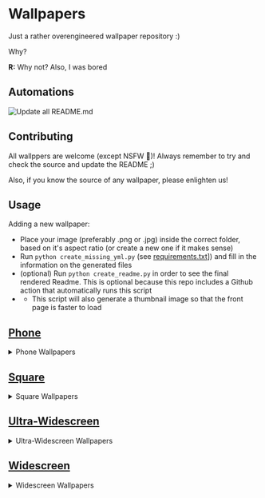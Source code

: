 # Wallpapers

Just a rather overengineered wallpaper repository :) 

Why? 

**R:** Why not? Also, I was bored

## Automations

![Update all README.md](https://github.com/gustavodiel/wallpapers/workflows/Update%20all%20README.md/badge.svg)

## Contributing

All wallppers are welcome (except NSFW :eyes:)! Always remember to try and check the source and update the README ;) 

Also, if you know the source of any wallpaper, please enlighten us!

## Usage

Adding a new wallpaper:
 - Place your image (preferably .png or .jpg) inside the correct folder, based on it's aspect ratio (or create a new one if it makes sense)
 - Run `python create_missing_yml.py` (see [requirements.txt](requirements.txt)]) and fill in the information on the generated files
 - (optional) Run `python create_readme.py` in order to see the final rendered Readme. This is optional because this repo includes a Github action that automatically runs this script
 - - This script will also generate a thumbnail image so that the front page is faster to load

## [Phone](./phone)

<details><summary>Phone Wallpapers</summary>
<p>

### Cat (1) (unkown source)
[![Cat (1)](phone/.cache/cat-phone.png)](phone/cat-phone.png)
Size: (1242 x 2688)

Format: png

### Cat (2) (unkown source)
[![Cat (2)](phone/.cache/cato-phone.png)](phone/cato-phone.png)
Size: (1242 x 2688)

Format: png

### Cute Apple (unkown source)
[![Cute Apple](phone/.cache/cuteapple-phone.png)](phone/cuteapple-phone.png)
Size: (1242 x 2688)

Format: png

### [Mewna](https://www.deviantart.com/cookieskoon/art/Mewna-825706471) by [CookieSkoon](https://www.deviantart.com/cookieskoon)
[![Mewna](phone/.cache/mewna-phone.png)](phone/mewna-phone.png)
Size: (1242 x 2688)

Format: png

### Rose Mountains by [gustavodiel](https://github.com/gustavodiel)
[![Rose Mountains](phone/.cache/mountains-rose.png)](phone/mountains-rose.png)
Size: (3233 x 7000)

Format: png

### Mountains by [gustavodiel](https://github.com/gustavodiel)
[![Mountains](phone/.cache/mountains.png)](phone/mountains.png)
Size: (3233 x 7000)

Format: png


</p>
</details>


## [Square](./square)

<details><summary>Square Wallpapers</summary>
<p>

### [Galaxy S20 (1)](https://www.idownloadblog.com/2020/01/19/samsung-galaxy-s20-wallpaper-iphone-mods/) by [Samsung](https://www.samsung.com/)
[![Galaxy S20 (1)](square/.cache/Galaxy_S20_Wallpapers_1.png)](square/Galaxy_S20_Wallpapers_1.png)
Size: (3200 x 3200)

Format: png

### [Galaxy S20 (2)](https://www.idownloadblog.com/2020/01/19/samsung-galaxy-s20-wallpaper-iphone-mods/) by [Samsung](https://www.samsung.com/)
[![Galaxy S20 (2)](square/.cache/Galaxy_S20_Wallpapers_2.png)](square/Galaxy_S20_Wallpapers_2.png)
Size: (3200 x 3200)

Format: png

### [Galaxy S20 (3)](https://www.idownloadblog.com/2020/01/19/samsung-galaxy-s20-wallpaper-iphone-mods/) by [Samsung](https://www.samsung.com/)
[![Galaxy S20 (3)](square/.cache/Galaxy_S20_Wallpapers_3.png)](square/Galaxy_S20_Wallpapers_3.png)
Size: (3200 x 3200)

Format: png

### [Galaxy S20 (4)](https://www.idownloadblog.com/2020/01/19/samsung-galaxy-s20-wallpaper-iphone-mods/) by [Samsung](https://www.samsung.com/)
[![Galaxy S20 (4)](square/.cache/Galaxy_S20_Wallpapers_4.png)](square/Galaxy_S20_Wallpapers_4.png)
Size: (3200 x 3200)

Format: png

### [Galaxy S20 (5)](https://www.idownloadblog.com/2020/01/19/samsung-galaxy-s20-wallpaper-iphone-mods/) by [Samsung](https://www.samsung.com/)
[![Galaxy S20 (5)](square/.cache/Galaxy_S20_Wallpapers_5.png)](square/Galaxy_S20_Wallpapers_5.png)
Size: (3200 x 3200)

Format: png

### [Galaxy S20 (6)](https://www.idownloadblog.com/2020/01/19/samsung-galaxy-s20-wallpaper-iphone-mods/) by [Samsung](https://www.samsung.com/)
[![Galaxy S20 (6)](square/.cache/Galaxy_S20_Wallpapers_6.png)](square/Galaxy_S20_Wallpapers_6.png)
Size: (3200 x 3200)

Format: png

### [Galaxy S20 (7)](https://www.idownloadblog.com/2020/01/19/samsung-galaxy-s20-wallpaper-iphone-mods/) by [Samsung](https://www.samsung.com/)
[![Galaxy S20 (7)](square/.cache/Galaxy_S20_Wallpapers_7.png)](square/Galaxy_S20_Wallpapers_7.png)
Size: (3200 x 3200)

Format: png

### [Galaxy S20 (8)](https://www.idownloadblog.com/2020/01/19/samsung-galaxy-s20-wallpaper-iphone-mods/) by [Samsung](https://www.samsung.com/)
[![Galaxy S20 (8)](square/.cache/Galaxy_S20_Wallpapers_8.png)](square/Galaxy_S20_Wallpapers_8.png)
Size: (3200 x 3200)

Format: png

### Waves Reflection by [Huawei](https://www.droidviews.com/huawei-mediapad-m6-wallpapers/)
[![Waves Reflection](square/.cache/neon-3200x2560-waves-reflection-huawei-mediapad-m6-stock-hd-18585.jpg)](square/neon-3200x2560-waves-reflection-huawei-mediapad-m6-stock-hd-18585.jpg)
Size: (3200 x 2560)

Format: jpg

### Neon Circle by [Huawei](https://www.droidviews.com/huawei-mediapad-m6-wallpapers/)
[![Neon Circle](square/.cache/sci-fi-3200x2560-neon-circle-reflection-huawei-mediapad-m6-stock-hd-18591.jpg)](square/sci-fi-3200x2560-neon-circle-reflection-huawei-mediapad-m6-stock-hd-18591.jpg)
Size: (3200 x 2560)

Format: jpg


</p>
</details>


## [Ultra-Widescreen](./ultra-widescreen)

<details><summary>Ultra-Widescreen Wallpapers</summary>
<p>

### [Inner Leaflet from Ponies at Dawn - Anthology](https://poniesatdawn.bandcamp.com/album/anthology) by [Shamanguli](https://www.deviantart.com/shamanguli)
[![Inner Leaflet from Ponies at Dawn - Anthology](ultra-widescreen/.cache/Ponies_at_Dawn_Anthology_PD_Inner_Leaflet_Artwork_by_Shamanguli.png)](ultra-widescreen/Ponies_at_Dawn_Anthology_PD_Inner_Leaflet_Artwork_by_Shamanguli.png)
Size: (3750 x 1250)

Format: png

### [Outer Leaflet from Ponies at Dawn - Anthology](https://poniesatdawn.bandcamp.com/album/anthology) by [Shamanguli](https://www.deviantart.com/shamanguli)
[![Outer Leaflet from Ponies at Dawn - Anthology](ultra-widescreen/.cache/Ponies_at_Dawn_Anthology_PD_Outer_Leaflet_Artwork_by_Shamanguli.png)](ultra-widescreen/Ponies_at_Dawn_Anthology_PD_Outer_Leaflet_Artwork_by_Shamanguli.png)
Size: (3750 x 1250)

Format: png


</p>
</details>


## [Widescreen](./widescreen)

<details><summary>Widescreen Wallpapers</summary>
<p>

### [A Ponyville Night](https://www.deviantart.com/stinkehund/art/A-Ponyville-Night-274936532) by [Stinkehund](https://www.deviantart.com/stinkehund)
[![A Ponyville Night](widescreen/.cache/a_ponyville_night_by_stinkehund_d4joudw.png)](widescreen/a_ponyville_night_by_stinkehund_d4joudw.png)
Size: (3840 x 2160)

Format: png

### [A Ponyville Noon](https://www.deviantart.com/stinkehund/art/A-Ponyville-Noon-281183739) by [Stinkehund](https://www.deviantart.com/stinkehund)
[![A Ponyville Noon](widescreen/.cache/a_ponyville_noon_by_stinkehund_d4neqrf.png)](widescreen/a_ponyville_noon_by_stinkehund_d4neqrf.png)
Size: (3840 x 2160)

Format: png

### Razer by Razer
[![Razer](widescreen/.cache/asus-rog-3840x2160-colorful-neon-4k-18080.png)](widescreen/asus-rog-3840x2160-colorful-neon-4k-18080.png)
Size: (3840 x 2160)

Format: png

### [Brilliant Light](https://www.deviantart.com/rain-gear/art/Under-The-Weeping-Moon-381572283) by [Rain-Gear](https://www.deviantart.com/rain-gear)
[![Brilliant Light](widescreen/.cache/brilliant_light_by_rain_gear-d7p5aiq.jpg)](widescreen/brilliant_light_by_rain_gear-d7p5aiq.jpg)
Size: (4000 x 2500)

Format: jpg

### Cat (unkown source)
[![Cat](widescreen/.cache/cat_pc.png)](widescreen/cat_pc.png)
Size: (2560 x 1440)

Format: png

### Colorful (unkown source)
[![Colorful](widescreen/.cache/colorful-5616x3744-threads-multi-color-4k-5k-18550.jpg)](widescreen/colorful-5616x3744-threads-multi-color-4k-5k-18550.jpg)
Size: (5616 x 3744)

Format: jpg

### Cute Apple (unkown source)
[![Cute Apple](widescreen/.cache/cuteApple-PC.png)](widescreen/cuteApple-PC.png)
Size: (2560 x 1440)

Format: png

### [Diplomacy has Failed](https://www.deviantart.com/i-am-knot/art/Diplomacy-Has-Failed-443009676) by [I am knot](https://www.deviantart.com/i-am-knot)
[![Diplomacy has Failed](widescreen/.cache/diplomacy_has_failed_by_i_am_knot-d7br8gc.png)](widescreen/diplomacy_has_failed_by_i_am_knot-d7br8gc.png)
Size: (5760 x 3240)

Format: png

### Firewatch (1) (unkown source)
[![Firewatch (1)](widescreen/.cache/firewatch-2560x1440-2016-games-adventure-8.jpg)](widescreen/firewatch-2560x1440-2016-games-adventure-8.jpg)
Size: (2560 x 1440)

Format: jpg

### Firewatch (2) (unkown source)
[![Firewatch (2)](widescreen/.cache/firewatch-3440x1920-green-forest-mountains-minimal-4k-14771.jpg)](widescreen/firewatch-3440x1920-green-forest-mountains-minimal-4k-14771.jpg)
Size: (3440 x 1920)

Format: jpg

### Firewatch (3) (unkown source)
[![Firewatch (3)](widescreen/.cache/firewatch-3840x2160-artwork-hd-4k-12363.jpg)](widescreen/firewatch-3840x2160-artwork-hd-4k-12363.jpg)
Size: (3840 x 2160)

Format: jpg

### Firewatch (4) (unkown source)
[![Firewatch (4)](widescreen/.cache/firewatch-5120x2880-adventure-569.jpg)](widescreen/firewatch-5120x2880-adventure-569.jpg)
Size: (5120 x 2880)

Format: jpg

### Neon Sunset Mountain (unkown source)
[![Neon Sunset Mountain](widescreen/.cache/landscape-3840x2160-neon-sun-sunset-mountain-retrowave-art-4k-18662.jpg)](widescreen/landscape-3840x2160-neon-sun-sunset-mountain-retrowave-art-4k-18662.jpg)
Size: (3840 x 2160)

Format: jpg

### Love Heart (unkown source)
[![Love Heart](widescreen/.cache/love-heart-2560x1440-abstract-blue-background-hd-15633.jpg)](widescreen/love-heart-2560x1440-abstract-blue-background-hd-15633.jpg)
Size: (2560 x 1440)

Format: jpg

### Moon (unkown source)
[![Moon](widescreen/.cache/moon-3508x2480-silhouette-mountains-bridge-blue-stars-winter-4k-16761.jpg)](widescreen/moon-3508x2480-silhouette-mountains-bridge-blue-stars-winter-4k-16761.jpg)
Size: (3508 x 2480)

Format: jpg

### Mountains (unkown source)
[![Mountains](widescreen/.cache/mountains-5120x3200-reflections-minimal-render-digital-composition-5k-17944.jpg)](widescreen/mountains-5120x3200-reflections-minimal-render-digital-composition-5k-17944.jpg)
Size: (5120 x 3200)

Format: jpg

### [Mewna](https://www.deviantart.com/cookieskoon/art/Mewna-825706471) by [CookieSkoon](https://www.deviantart.com/cookieskoon)
[![Mewna](widescreen/.cache/nyan_luna.png)](widescreen/nyan_luna.png)
Size: (3840 x 2160)

Format: png

### Abstract Colorful Gradients by OnePlus
[![Abstract Colorful Gradients](widescreen/.cache/oneplus-7-pro-4257x2160-abstract-colorful-gradients-stock-4k-18251.jpg)](widescreen/oneplus-7-pro-4257x2160-abstract-colorful-gradients-stock-4k-18251.jpg)
Size: (4257 x 2160)

Format: jpg

### [Hold Your Rainbow from Ponies at Dawn - Hold your Rainbow](https://poniesatdawn.bandcamp.com/album/hold-your-rainbow) by [Arofire](https://www.deviantart.com/arofire/gallery)
[![Hold Your Rainbow from Ponies at Dawn - Hold your Rainbow](widescreen/.cache/Ponies_at_Dawn_Hold_Your_Rainbow_VS1920x1080_by_arofire.png)](widescreen/Ponies_at_Dawn_Hold_Your_Rainbow_VS1920x1080_by_arofire.png)
Size: (1920 x 1080)

Format: png

### [Standard from Moonlight Vapours](https://poniesatdawn.bandcamp.com/album/moonlight-vapours) by [Ponies at Dawn](https://poniesatdawn.bandcamp.com/)
[![Standard from Moonlight Vapours](widescreen/.cache/Ponies_at_Dawn_Moonlight_Vapours_Moonlight_Vapours_Standard.jpg)](widescreen/Ponies_at_Dawn_Moonlight_Vapours_Moonlight_Vapours_Standard.jpg)
Size: (1920 x 1080)

Format: jpg

### [Moonlight Vapours Standard from Moonlight Vapours](https://poniesatdawn.bandcamp.com/album/moonlight-vapours) by [Ponies at Dawn](https://poniesatdawn.bandcamp.com/)
[![Moonlight Vapours Standard from Moonlight Vapours](widescreen/.cache/Ponies_at_Dawn_Moonlight_Vapours_Moonlight_Vapours_Standard.jpg)](widescreen/Ponies_at_Dawn_Moonlight_Vapours_Moonlight_Vapours_Standard.jpg)
Size: (1920 x 1080)

Format: jpg

### [onyville Park](https://www.deviantart.com/dipi11/art/Ponyville-A-Park-Scene-291247649) by [Dipi11](https://www.deviantart.com/dipi11/gallery)
[![onyville Park](widescreen/.cache/ponyville__a_park_scene_by_dipi11_d4teg4h.png)](widescreen/ponyville__a_park_scene_by_dipi11_d4teg4h.png)
Size: (4841 x 2727)

Format: png

### Rainbow Dash Ubuntu by [DashMagic6](https://www.deviantart.com/dashmagic6)
[![Rainbow Dash Ubuntu](widescreen/.cache/rainbow_dash_cutie_mark_ubuntu_wallpaper_by_dashmagic6-d77ri2c.png)](widescreen/rainbow_dash_cutie_mark_ubuntu_wallpaper_by_dashmagic6-d77ri2c.png)
Size: (3840 x 2160)

Format: png

### Sun Mountains (unkown source)
[![Sun Mountains](widescreen/.cache/retro-5120x2880-sun-mountains-neon-landscape-5k-18667.jpg)](widescreen/retro-5120x2880-sun-mountains-neon-landscape-5k-18667.jpg)
Size: (5120 x 2880)

Format: jpg

### Rainbow by [gustavodiel](https://github.com/gustavodiel)
[![Rainbow](widescreen/.cache/Rinbow.png)](widescreen/Rinbow.png)
Size: (2560 x 1440)

Format: png

### [Small Memory](https://dribbble.com/shots/3713646-Small-Memory) by [Mikael Gustafsson](https://dribbble.com/MikaelGustafsson)
[![Small Memory](widescreen/.cache/small_memory.png)](widescreen/small_memory.png)
Size: (3840 x 2160)

Format: png

### Sunrise (unkown source)
[![Sunrise](widescreen/.cache/sunrise-3840x2160-lakeside-firewatch-minimal-hd-4k-11895.jpg)](widescreen/sunrise-3840x2160-lakeside-firewatch-minimal-hd-4k-11895.jpg)
Size: (3840 x 2160)

Format: jpg

### Sunset (unkown source)
[![Sunset](widescreen/.cache/sunset-3840x2160-mountains-firewatch-minimal-silhouette-hd-4k-13988.png)](widescreen/sunset-3840x2160-mountains-firewatch-minimal-silhouette-hd-4k-13988.png)
Size: (3840 x 2160)

Format: png

### The Mandalorian (unkown source)
[![The Mandalorian](widescreen/.cache/the-mandalorian-5120x2881-minimal-art-4k-5k-19572.jpg)](widescreen/the-mandalorian-5120x2881-minimal-art-4k-5k-19572.jpg)
Size: (5120 x 2881)

Format: jpg

### [Under the Weeping Moon](https://www.deviantart.com/rain-gear/art/Under-The-Weeping-Moon-381572283) by [Rain-Gear](https://www.deviantart.com/rain-gear)
[![Under the Weeping Moon](widescreen/.cache/under_the_weeping_moon_by_rain_gear_d6b6f23.png)](widescreen/under_the_weeping_moon_by_rain_gear_d6b6f23.png)
Size: (4840 x 3160)

Format: png

### [Unidentified Flying Dash](https://www.deviantart.com/lukeine/art/Unidentified-Flying-Dash-317434691) by [Lukeine](https://www.deviantart.com/lukeine)
[![Unidentified Flying Dash](widescreen/.cache/unidentified_flying_dash_by_machinimator-d58zq6b.png)](widescreen/unidentified_flying_dash_by_machinimator-d58zq6b.png)
Size: (3840 x 2400)

Format: png

### Mountains by [gustavodiel](ttps://github.com/gustavodiel)
[![Mountains](widescreen/.cache/wpp1.png)](widescreen/wpp1.png)
Size: (2560 x 1440)

Format: png


</p>
</details>



